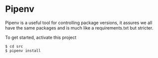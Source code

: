 # Pipenv

Pipenv is a useful tool for controlling package versions, it assures we all have the same packages and is much like a requirements.txt but stricter.

To get started, activate this project

```shell
$ cd src
$ pipenv install
```
